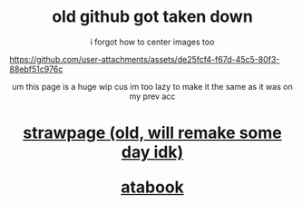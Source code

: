 


<h1 align="center">old github got taken down</h1>



<p align="center">i forgot how to center images too


https://github.com/user-attachments/assets/de25fcf4-f67d-45c5-80f3-88ebf51c976c

<p align="center">um this page is a huge wip cus im too lazy to make it the same as it was on my prev acc

<h1 align="center">

[strawpage (old, will remake some day idk)](https://kenshisunderageboytoy.straw.page) 

[atabook](https://dexter.atabook.org/)



